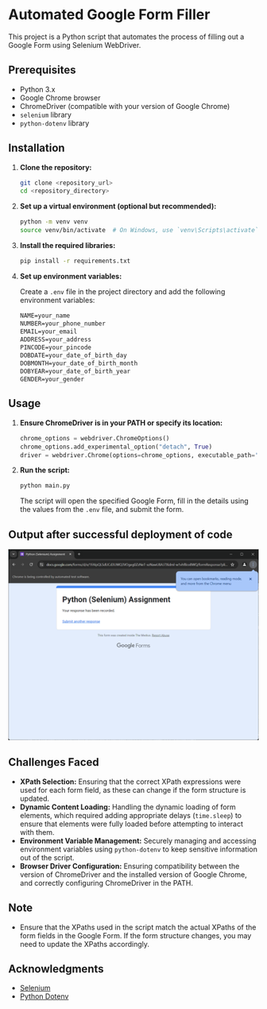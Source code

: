 # Automated Google Form Filler

This project is a Python script that automates the process of filling out a Google Form using Selenium WebDriver.

## Prerequisites

- Python 3.x
- Google Chrome browser
- ChromeDriver (compatible with your version of Google Chrome)
- `selenium` library
- `python-dotenv` library

## Installation

1. **Clone the repository:**

   ```bash
   git clone <repository_url>
   cd <repository_directory>
   ```

2. **Set up a virtual environment (optional but recommended):**

   ```bash
   python -m venv venv
   source venv/bin/activate  # On Windows, use `venv\Scripts\activate`
   ```

3. **Install the required libraries:**

   ```bash
   pip install -r requirements.txt
   ```

4. **Set up environment variables:**

   Create a `.env` file in the project directory and add the following environment variables:

   ```plaintext
   NAME=your_name
   NUMBER=your_phone_number
   EMAIL=your_email
   ADDRESS=your_address
   PINCODE=your_pincode
   DOBDATE=your_date_of_birth_day
   DOBMONTH=your_date_of_birth_month
   DOBYEAR=your_date_of_birth_year
   GENDER=your_gender
   ```

## Usage

1. **Ensure ChromeDriver is in your PATH or specify its location:**

   ```python
   chrome_options = webdriver.ChromeOptions()
   chrome_options.add_experimental_option("detach", True)
   driver = webdriver.Chrome(options=chrome_options, executable_path='/path/to/chromedriver')
   ```

2. **Run the script:**

   ```bash
   python main.py
   ```

   The script will open the specified Google Form, fill in the details using the values from the `.env` file, and submit the form.

## Output after successful deployment of code
![Screenshot 2024-05-31 154712.png](Screenshot%202024-05-31%20154712.png)
## Challenges Faced

- **XPath Selection:** Ensuring that the correct XPath expressions were used for each form field, as these can change if the form structure is updated.
- **Dynamic Content Loading:** Handling the dynamic loading of form elements, which required adding appropriate delays (`time.sleep`) to ensure that elements were fully loaded before attempting to interact with them.
- **Environment Variable Management:** Securely managing and accessing environment variables using `python-dotenv` to keep sensitive information out of the script.
- **Browser Driver Configuration:** Ensuring compatibility between the version of ChromeDriver and the installed version of Google Chrome, and correctly configuring ChromeDriver in the PATH.

## Note

- Ensure that the XPaths used in the script match the actual XPaths of the form fields in the Google Form. If the form structure changes, you may need to update the XPaths accordingly.

## Acknowledgments

- [Selenium](https://www.selenium.dev/)
- [Python Dotenv](https://pypi.org/project/python-dotenv/)
